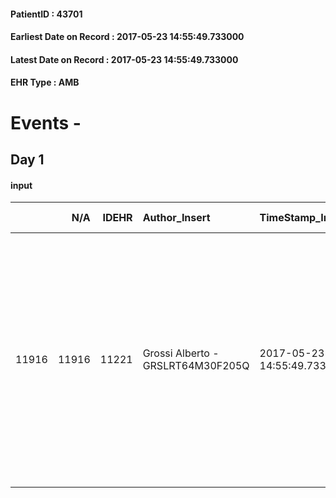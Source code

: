
#### PatientID : 43701
#### Earliest Date on Record : 2017-05-23 14:55:49.733000
#### Latest Date on Record : 2017-05-23 14:55:49.733000
#### EHR Type : AMB

# Events - 

## Day 1

#### input
|       |    N/A |   IDEHR | Author_Insert                     | TimeStamp_Insert           | EHRType   |   PatientID |   IDDigitalSignDocument | persone_vicine   |   Unnamed: 0_x.1 |   IDANAMNESI_SOCIALE | Patient   | FamigliaAltro   | Paziente_T   | FamigliaAltro_T   |   Non_Rilevabile_x.1 | Note_Non_Rilevabile_x.1   | opt_Problemi   | Note_I                                                                                                                                                        | opt_paziente_a   | opt_famiglia_a   | opt_adeguatezza   | ds_note_ad                                                                                              | opt_paziente_solo   | opt_presente_assente   | Presenza_minori   | Caregiver_principale   | opt_capacita     | ds_familiari_coinv   | opt_risorse_ec   | ds_note_prio                                                                                  | opt_paziente_ad   | opt_caregiver_ad   | opt_inv_civile   | Needs     | Domestic partnership         | Fragility                    |
|------:|-------:|--------:|:----------------------------------|:---------------------------|:----------|------------:|------------------------:|:-----------------|-----------------:|---------------------:|:----------|:----------------|:-------------|:------------------|---------------------:|:--------------------------|:---------------|:--------------------------------------------------------------------------------------------------------------------------------------------------------------|:-----------------|:-----------------|:------------------|:--------------------------------------------------------------------------------------------------------|:--------------------|:-----------------------|:------------------|:-----------------------|:-----------------|:---------------------|:-----------------|:----------------------------------------------------------------------------------------------|:------------------|:-------------------|:-----------------|:----------|:-----------------------------|:-----------------------------|
| 11916 |  11916 |   11221 | Grossi Alberto - GRSLRT64M30F205Q | 2017-05-23 14:55:49.733000 | AMB       |       43701 |                  758978 | N/A              |             6184 |                 3901 | Si#1      | Si#1            | Parziale#2   | Si#1              |                    0 | NR                        | No#0           | Secondo il marito Flavio la paziente non ha ancora compreso la gravit√† del quadro clinico mentre la figlia Silvia √® orientata rispetto ad un percorso di CP | Congruenti#1     | Congruenti#1     | Da valutare#2     | Vive con il marito Flavio che lavora e una figlia di 26 che studia, un cognato collabora all'assistenza | No#0                | Presente#1             | No#0              | Marito Flavio          | Incrementabile#1 | figlia e cognato     | Adeguate#1       | Il ricovero √® consigliato dall'ospedale a fronte del rapido peggioramento del quadro clinico | Totale#2          | Totale#2           | No#0             | Clinici#0 | Coniuge/Convivente#0;Figli#2 | sovraccarico assistenziale#4 |


